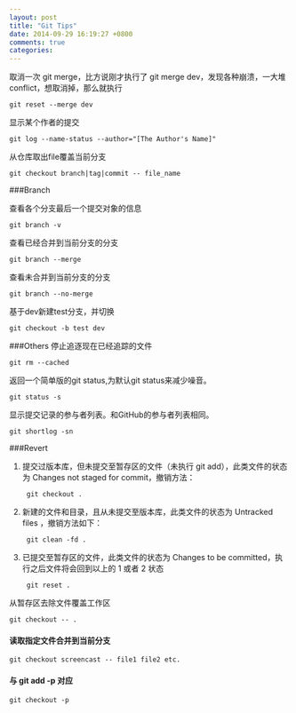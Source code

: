 ```yaml
---
layout: post
title: "Git Tips"
date: 2014-09-29 16:19:27 +0800
comments: true
categories: 
---
```

取消一次 git merge，比方说刚才执行了 git merge dev，发现各种崩溃，一大堆 conflict，想取消掉，那么就执行

```
git reset --merge dev 
```

显示某个作者的提交

```
git log --name-status --author="[The Author's Name]" 
```

从仓库取出file覆盖当前分支

```
git checkout branch|tag|commit -- file_name
```

###Branch

查看各个分支最后一个提交对象的信息

```
git branch -v
```
查看已经合并到当前分支的分支

```
git branch --merge
```
查看未合并到当前分支的分支

```
git branch --no-merge
```

基于dev新建test分支，并切换
```
git checkout -b test dev
```

###Others
停止追逐现在已经追踪的文件

```
git rm --cached
```

返回一个简单版的git status,为默认git status来减少噪音。

```
git status -s
```

显示提交记录的参与者列表。和GitHub的参与者列表相同。

```
git shortlog -sn
```

###Revert
1. 提交过版本库，但未提交至暂存区的文件（未执行 git add），此类文件的状态为 Changes not staged for commit，撤销方法：

		git checkout .
	
2. 新建的文件和目录，且从未提交至版本库，此类文件的状态为 Untracked files ，撤销方法如下：

		git clean -fd .

3. 已提交至暂存区的文件，此类文件的状态为 Changes to be committed，执行之后文件将会回到以上的 1 或者 2 状态

		git reset .

从暂存区去除文件覆盖工作区

	git checkout -- .

#### 读取指定文件合并到当前分支
	git checkout screencast -- file1 file2 etc.

#### 与 git add -p 对应
	git checkout -p
